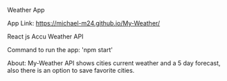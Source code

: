 Weather App

App Link: https://michael-m24.github.io/My-Weather/

React js
Accu Weather API


Command to run the app: 'npm start'


About: My-Weather API shows cities current weather and a 5 day forecast, also there is an option to save favorite cities.
